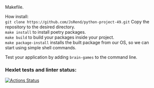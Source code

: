 Makefile. 

How install: \
```git clone https://github.com/JsRend/python-project-49.git``` Copy the repository to the desired directory. \
```make install``` to install poetry packages. \
```make build``` to build your packages inside your project. \
```make package-install``` installs the built package from our OS, so we can start using simple shell commands.

Test your application by adding ```brain-games``` to the command line. 

### Hexlet tests and linter status:
[![Actions Status](https://github.com/JsRend/python-project-49/workflows/hexlet-check/badge.svg)](https://github.com/JsRend/python-project-49/actions)
